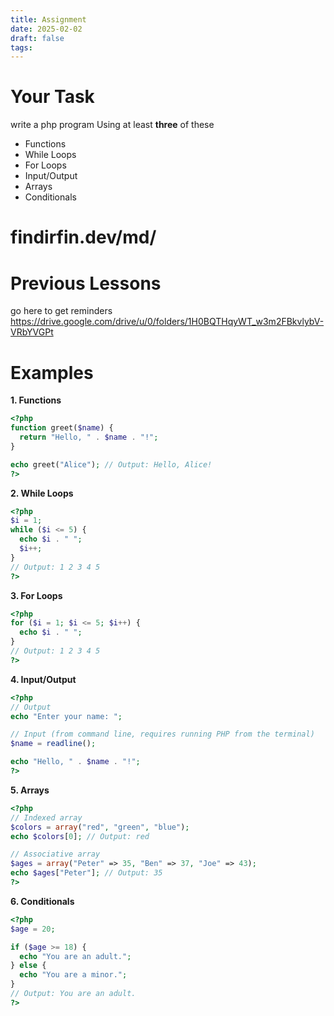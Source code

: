 ```yaml
---
title: Assignment
date: 2025-02-02
draft: false
tags:
---
```


# Your Task 
write a php program
Using at least **three** of these
 - Functions
- While Loops
- For Loops
- Input/Output
- Arrays
- Conditionals

# findirfin.dev/md/

# Previous Lessons 
go here to get reminders
https://drive.google.com/drive/u/0/folders/1H0BQTHqyWT_w3m2FBkvlybV-VRbYVGPt



# Examples



**1. Functions**

```php
<?php
function greet($name) {
  return "Hello, " . $name . "!";
}

echo greet("Alice"); // Output: Hello, Alice!
?>
```

**2. While Loops**

```php
<?php
$i = 1;
while ($i <= 5) {
  echo $i . " ";
  $i++;
}
// Output: 1 2 3 4 5
?>
```

**3. For Loops**

```php
<?php
for ($i = 1; $i <= 5; $i++) {
  echo $i . " ";
}
// Output: 1 2 3 4 5
?>
```

**4. Input/Output**

```php
<?php
// Output
echo "Enter your name: ";

// Input (from command line, requires running PHP from the terminal)
$name = readline();

echo "Hello, " . $name . "!";
?>
```

**5. Arrays**

```php
<?php
// Indexed array
$colors = array("red", "green", "blue");
echo $colors[0]; // Output: red

// Associative array
$ages = array("Peter" => 35, "Ben" => 37, "Joe" => 43);
echo $ages["Peter"]; // Output: 35
?>
```

**6. Conditionals**

```php
<?php
$age = 20;

if ($age >= 18) {
  echo "You are an adult.";
} else {
  echo "You are a minor.";
}
// Output: You are an adult.
?>
```

